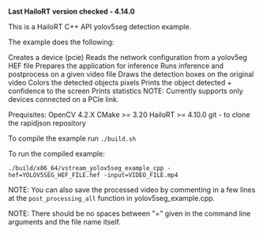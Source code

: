 **Last HailoRT version checked - 4.14.0**

This is a HailoRT C++ API yolov5seg detection example.

The example does the following:

Creates a device (pcie)
Reads the network configuration from a yolov5eg HEF file
Prepares the application for inference
Runs inference and postprocess on a given video file
Draws the detection boxes on the original video
Colors the detected objects pixels
Prints the object detected + confidence to the screen
Prints statistics
NOTE: Currently supports only devices connected on a PCIe link.

Prequisites: OpenCV 4.2.X CMake >= 3.20 HailoRT >= 4.10.0 git - to clone the rapidjson repository

To compile the example run `./build.sh`

To run the compiled example:


`./build/x86_64/vstream_yolov5seg_example_cpp -hef=YOLOV5SEG_HEF_FILE.hef -input=VIDEO_FILE.mp4`

NOTE: You can also save the processed video by commenting in a few lines at the `post_processing_all` function in yolov5seg_example.cpp.

NOTE: There should be no spaces between "=" given in the command line arguments and the file name itself.
